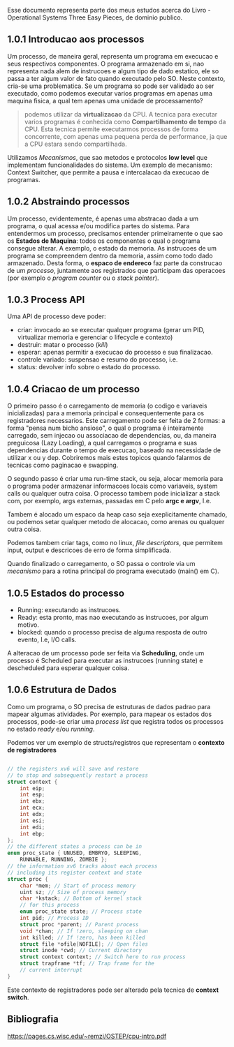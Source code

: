 Esse documento representa parte dos meus estudos acerca do Livro - Operational Systems  Three Easy Pieces, de dominio publico.

## 1.0.1 Introducao aos processos
Um processo, de maneira geral, representa um programa em execucao e seus respectivos componentes. O programa armazenado em si, nao representa nada alem de instrucoes e algum tipo de dado estatico, ele so passa a ter algum valor de fato quando executado pelo SO.
Neste contexto, cria-se uma problematica. Se um programa so pode ser validado ao ser executado, como podemos executar varios programas em apenas uma maquina fisica, a qual tem apenas uma unidade de processamento?

> podemos utilizar da __virtualizacao__ da CPU. A tecnica para executar varios programas é conhecida como __Compartilhamento de tempo__ da CPU. Esta tecnica permite executarmos processos de forma concorrente, com apenas uma pequena perda de performance, ja que a CPU estara sendo compartilhada.

Utilizamos _Mecanismos_, que sao metodos e protocolos __low level__ que implementam funcionalidades do sistema. Um exemplo de mecanismo: Context Switcher, que permite a pausa e intercalacao da execucao de programas.

## 1.0.2 Abstraindo processos

Um processo, evidentemente, é apenas uma abstracao dada a um programa, o qual acessa e/ou modifica partes do sistema. Para entendermos um processo, precisamos entender primeiramente o que sao os  __Estados de Maquina__: todos os componentes o qual o programa consegue alterar. A exemplo, o estado da memoria. As instrucoes de um programa se compreendem dentro da memoria, assim como todo dado armazenado. Desta forma, o __espaco de endereco__ faz parte da construcao de um _processo_, juntamente aos registrados que participam das operacoes (por exemplo o *program counter* ou o *stack pointer*).

## 1.0.3 Process API

Uma API de processo deve poder:
- criar: invocado ao se executar qualquer programa (gerar um PID, virtualizar memoria e gerenciar o lifecycle e contexto)
- destruir: matar o processo (_kill_)
- esperar: apenas permitir a execucao do processo e sua finalizacao.
- controle variado: suspensao e resumo do processo, i.e.
- status: devolver info sobre o estado do processo.

## 1.0.4 Criacao de um processo
O primeiro passo é o carregamento de memoria (o codigo e variaveis inicializadas) para a memoria principal e consequentemente para os registradores necessarios. Este carregamento pode ser feita de 2 formas: a forma "pensa num bicho ansioso", o qual o programa é inteiramente carregado, sem injecao ou associacao de dependencias, ou, da maneira preguicosa (Lazy Loading), a qual carregamos o programa e suas dependencias durante o tempo de execucao, baseado na necessidade de utilizar x ou y dep. Cobriremos mais estes topicos quando falarmos de tecnicas como paginacao e swapping.

O segundo passo é criar uma  run-time stack, ou seja, alocar memoria para o programa poder armazenar informacoes locais como variaveis, system calls ou qualquer outra coisa. O processo tambem pode inicializar a stack com, por exemplo, args externas, passadas em C pelo __argc e argv__, I.e.

Tambem é alocado um espaco da heap caso seja exeplicitamente chamado, ou podemos setar qualquer metodo de alocacao, como arenas ou qualquer outra coisa.

Podemos tambem criar tags, como no linux, _file descriptors_, que permitem input, output e descricoes de erro de forma simplificada.

Quando finalizado o carregamento, o SO passa o controle via um _mecanismo_ para a rotina principal do programa executado (main() em C).

## 1.0.5 Estados do processo

- Running: executando as instrucoes.
- Ready: esta pronto, mas nao executando as instrucoes, por algum motivo.
- blocked: quando o processo precisa de alguma resposta de outro evento, I.e, I/O calls.

A alteracao de um processo pode ser feita via __Scheduling__, onde um processo é Scheduled para executar as instrucoes (running state) e descheduled para esperar qualquer coisa. 

## 1.0.6 Estrutura de Dados

Como um programa, o SO precisa de estruturas de dados padrao para mapear algumas atividades. Por exemplo, para mapear os estados dos processos, pode-se criar uma *process list* que registra todos os processos no estado _ready_ e/ou _running_. 

Podemos ver um exemplo de structs/registros que representam o __contexto de registradores__
```c

// the registers xv6 will save and restore
// to stop and subsequently restart a process
struct context {
    int eip;
    int esp;
    int ebx;
    int ecx;
    int edx;
    int esi;
    int edi;
    int ebp;
};
// the different states a process can be in
enum proc_state { UNUSED, EMBRYO, SLEEPING,
    RUNNABLE, RUNNING, ZOMBIE };
// the information xv6 tracks about each process
// including its register context and state
struct proc {
    char *mem; // Start of process memory
    uint sz; // Size of process memory
    char *kstack; // Bottom of kernel stack
    // for this process
    enum proc_state state; // Process state
    int pid; // Process ID
    struct proc *parent; // Parent process
    void *chan; // If !zero, sleeping on chan
    int killed; // If !zero, has been killed
    struct file *ofile[NOFILE]; // Open files
    struct inode *cwd; // Current directory
    struct context context; // Switch here to run process
    struct trapframe *tf; // Trap frame for the
    // current interrupt
}

```

Este contexto de registradores pode ser alterado pela tecnica de __context switch__.

## Bibliografia 

https://pages.cs.wisc.edu/~remzi/OSTEP/cpu-intro.pdf 
